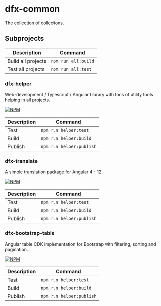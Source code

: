 # dfx-common

The collection of collections.

## Subprojects

| Description        | Command             |
| ------------------ | ------------------- |
| Build all projects | `npm run all:build` |
| Test all projects  | `npm run all:test`  |

### dfx-helper

Web-development / Typescript / Angular Library with tons of utility tools helping in all projects.

[![NPM](https://nodei.co/npm/dfx-helper.png)](https://npmjs.org/package/dfx-helper)

| Description | Command                  |
| ----------- | ------------------------ |
| Test        | `npm run helper:test`    |
| Build       | `npm run helper:build`   |
| Publish     | `npm run helper:publish` |

### dfx-translate

A simple translation package for Angular 4 - 12.

[![NPM](https://nodei.co/npm/dfx-translate.png)](https://npmjs.org/package/dfx-translate)

| Description | Command                  |
| ----------- | ------------------------ |
| Test        | `npm run helper:test`    |
| Build       | `npm run helper:build`   |
| Publish     | `npm run helper:publish` |

### dfx-bootstrap-table

Angular table CDK implementation for Bootstrap with filtering, sorting and pagination.

[![NPM](https://nodei.co/npm/dfx-bootstrap-table.png)](https://npmjs.org/package/dfx-bootstrap-table)

| Description | Command                  |
| ----------- | ------------------------ |
| Test        | `npm run helper:test`    |
| Build       | `npm run helper:build`   |
| Publish     | `npm run helper:publish` |
